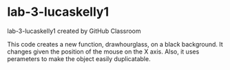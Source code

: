 # lab-3-lucaskelly1
lab-3-lucaskelly1 created by GitHub Classroom

This code creates a new function, drawhourglass, on a black background. It changes given the position of the mouse on the X axis.
Also, it uses perameters to make the object easily duplicatable. 

